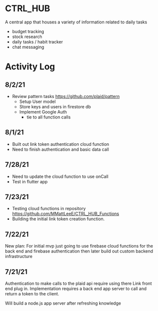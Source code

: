 # CTRL_HUB
A central app that houses a variety of information related to daily tasks

- budget tracking
- stock research
- daily tasks / habit tracker
- chat messaging


# Activity Log
## 8/2/21
- Review pattern tasks https://github.com/plaid/pattern
    - Setup User model
    - Store keys and users in firestore db
    - Implement Google Auth
        - tie to all function calls

## 8/1/21
- Built out link token authentication cloud function
- Need to finish authentication and basic data call

## 7/28/21
- Need to update the cloud function to use onCall
- Test in flutter app

## 7/23/21
- Testing cloud functions in repository https://github.com/MMattLeeE/CTRL_HUB_Functions
- Building the initial link token creation function.

## 7/22/21
New plan: For initial mvp just going to use firebase cloud functions for the back end and firebase authentication
then later build out custom backend infrastructure 

## 7/21/21
Authentication to make calls to the plaid api require using there Link front end plug in. Implementation requires a back end app server to call and return a token to the client.

Will build a node.js app server after refreshing knowledge
